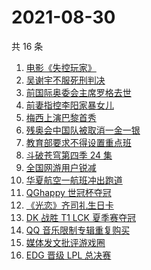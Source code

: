 # 2021-08-30

共 16 条

<!-- BEGIN -->
<!-- 最后更新时间 Mon Aug 30 2021 12:16:37 GMT+0800 (China Standard Time) -->

1. [电影《失控玩家》](https://www.zhihu.com/search?q=失控玩家)
1. [吴谢宇不服死刑判决](https://www.zhihu.com/search?q=吴谢宇)
1. [前国际奥委会主席罗格去世](https://www.zhihu.com/search?q=罗格)
1. [前妻指控李阳家暴女儿](https://www.zhihu.com/search?q=李阳家暴)
1. [梅西上演巴黎首秀](https://www.zhihu.com/search?q=梅西)
1. [残奥会中国队被取消一金一银](https://www.zhihu.com/search?q=残奥会)
1. [教育部要求不得设置重点班](https://www.zhihu.com/search?q=重点班)
1. [斗破苍穹第四季 24 集](https://www.zhihu.com/search?q=斗破苍穹)
1. [全国网游用户锐减](https://www.zhihu.com/search?q=网络游戏)
1. [华夏航空一航班冲出跑道](https://www.zhihu.com/search?q=华夏航空)
1. [QGhappy 世冠杯夺冠](https://www.zhihu.com/search?q=QGhappy)
1. [《光恋》齐司礼生日卡](https://www.zhihu.com/search?q=光与夜之恋)
1. [DK 战胜 T1 LCK 夏季赛夺冠](https://www.zhihu.com/search?q=DK)
1. [QQ 音乐限制专辑重复购买](https://www.zhihu.com/search?q=QQ音乐)
1. [媒体发文批评游戏圈](https://www.zhihu.com/search?q=手机游戏)
1. [EDG 晋级 LPL 总决赛](https://www.zhihu.com/search?q=EDG)

<!-- END -->
